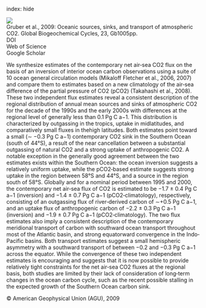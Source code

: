index: hide

<div class="Citation">
    <div class="Citation-thumb CitationThumb-linked"  data-href="https://doi.org/10.1029/2008gb003349">
      <img src="https://static.claimspace.cloud/climate-study-static/refs/thumbs/3/Gruber_et_al_2009-thumb.png" />
    </div>

  <div class="Citation-body">
    <div class="Citation-text">Gruber et al., 2009: Oceanic sources, sinks, and transport of atmospheric CO2. <span class="Article-journal">Global Biogeochemical Cycles, </span><span class="Article-volume">23, </span>Gb1005pp.</div>
    <div class="Citation-links">
      <div class="CitationLink" data-href="https://doi.org/10.1029/2008gb003349">
        <div class="CitationLink-icon CitationLink-Doi"></div>
        <div class="CitationLink-text">DOI</div>
      </div>
      <div class="CitationLink" data-href="http://cel.webofknowledge.com/InboundService.do?customersID=atyponcel&smartRedirect=yes&mode=FullRecord&IsProductCode=Yes&product=CEL&Init=Yes&Func=Frame&action=retrieve&SrcApp=literatum&SrcAuth=atyponcel&SID=7CNc3cIRaBKjGbSujFM&UT=WOS:000263611600003">
        <div class="CitationLink-icon CitationLink-Isi"></div>
        <div class="CitationLink-text">Web of Science</div>
      </div>
      <div class="CitationLink" data-href="https://scholar.google.com/scholar?q=10.1029/2008gb003349">
        <div class="CitationLink-icon CitationLink-Scholar"></div>
        <div class="CitationLink-text">Google Scholar</div>
      </div>
    </div>
  </div>
</div>

We synthesize estimates of the contemporary net air‐sea CO2 flux on the basis of an inversion of interior ocean carbon observations using a suite of 10 ocean general circulation models (Mikaloff Fletcher et al., 2006, 2007) and compare them to estimates based on a new climatology of the air‐sea difference of the partial pressure of CO2 (pCO2) (Takahashi et al., 2008). These two independent flux estimates reveal a consistent description of the regional distribution of annual mean sources and sinks of atmospheric CO2 for the decade of the 1990s and the early 2000s with differences at the regional level of generally less than 0.1 Pg C a−1. This distribution is characterized by outgassing in the tropics, uptake in midlatitudes, and comparatively small fluxes in thehigh latitudes. Both estimates point toward a small (∼ −0.3 Pg C a−1) contemporary CO2 sink in the Southern Ocean (south of 44°S), a result of the near cancellation between a substantial outgassing of natural CO2 and a strong uptake of anthropogenic CO2. A notable exception in the generally good agreement between the two estimates exists within the Southern Ocean: the ocean inversion suggests a relatively uniform uptake, while the pCO2‐based estimate suggests strong uptake in the region between 58°S and 44°S, and a source in the region south of 58°S. Globally and for a nominal period between 1995 and 2000, the contemporary net air‐sea flux of CO2 is estimated to be −1.7 ± 0.4 Pg C a−1 (inversion) and −1.4 ± 0.7 Pg C a−1 (pCO2‐climatology), respectively, consisting of an outgassing flux of river‐derived carbon of ∼+0.5 Pg C a−1, and an uptake flux of anthropogenic carbon of −2.2 ± 0.3 Pg C a−1 (inversion) and −1.9 ± 0.7 Pg C a−1 (pCO2‐climatology). The two flux estimates also imply a consistent description of the contemporary meridional transport of carbon with southward ocean transport throughout most of the Atlantic basin, and strong equatorward convergence in the Indo‐Pacific basins. Both transport estimates suggest a small hemispheric asymmetry with a southward transport of between −0.2 and −0.3 Pg C a−1 across the equator. While the convergence of these two independent estimates is encouraging and suggests that it is now possible to provide relatively tight constraints for the net air‐sea CO2 fluxes at the regional basis, both studies are limited by their lack of consideration of long‐term changes in the ocean carbon cycle, such as the recent possible stalling in the expected growth of the Southern Ocean carbon sink.

<div class="Citation-copy">
&copy; American Geophysical Union (AGU), 2009
</div>